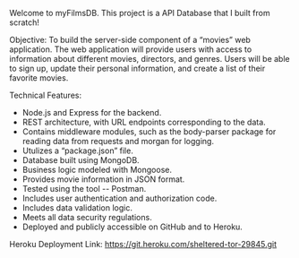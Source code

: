 Welcome to myFilmsDB. This project is a API Database that I built from scratch!

Objective: To build the server-side component of a “movies” web application. The web application will provide users with access to information about different movies, directors, and genres. Users will be able to sign up, update their personal information, and create a list of their favorite movies.

Technical Features:
- Node.js and Express for the backend.
- REST architecture, with URL endpoints corresponding to the data.
- Contains middleware modules, such as the body-parser package for reading data from requests and morgan for logging.
- Utulizes a “package.json” file.
- Database built using MongoDB.
- Business logic modeled with Mongoose.
- Provides movie information in JSON format.
- Tested using the tool -- Postman.
- Includes user authentication and authorization code.
- Includes data validation logic.
- Meets all data security regulations.
- Deployed and publicly accessible on GitHub and to Heroku.

Heroku Deployment Link:
https://git.heroku.com/sheltered-tor-29845.git